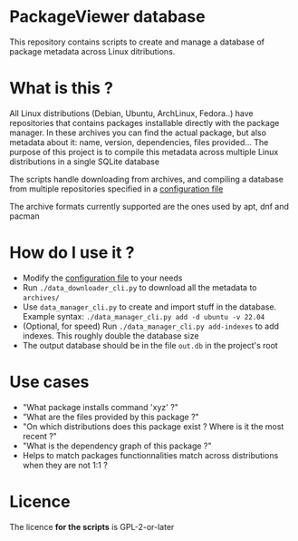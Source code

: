 # PackageViewer database

This repository contains scripts to create and manage a database of package metadata across Linux ditributions.

# What is this ?

All Linux distributions (Debian, Ubuntu, ArchLinux, Fedora..) have repositories that contains packages installable directly with the package manager. In these archives you can find the actual package, but also metadata about it: name, version, dependencies, files provided... The purpose of this project is to compile this metadata across multiple Linux distributions in a single SQLite database

The scripts handle downloading from archives, and compiling a database from multiple repositories specified in a [configuration file](config.yml)

The archive formats currently supported are the ones used by apt, dnf and pacman

# How do I use it ?
- Modify the [configuration file](config.yml) to your needs
- Run `./data_downloader_cli.py` to download all the metadata to `archives/`
- Use `data_manager_cli.py` to create and import stuff in the database. Example syntax: `./data_manager_cli.py add -d ubuntu -v 22.04`
- (Optional, for speed) Run `./data_manager_cli.py add-indexes` to add indexes. This roughly double the database size
- The output database should be in the file `out.db` in the project's root

# Use cases
- "What package installs command 'xyz' ?"
- "What are the files provided by this package ?"
- "On which distributions does this package exist ? Where is it the most recent ?"
- "What is the dependency graph of this package ?"
- Helps to match packages functionnalities match across distributions when they are not 1:1 ?

# Licence
The licence **for the scripts** is GPL-2-or-later
